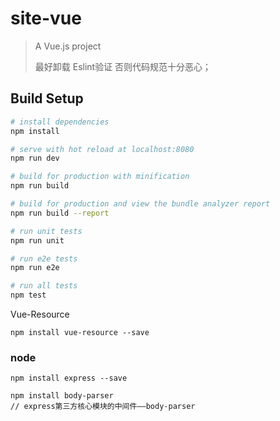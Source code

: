 # site-vue

> A Vue.js project
> 
> 最好卸载  Eslint验证 否则代码规范十分恶心；

## Build Setup

``` bash
# install dependencies
npm install

# serve with hot reload at localhost:8080
npm run dev

# build for production with minification
npm run build

# build for production and view the bundle analyzer report
npm run build --report

# run unit tests
npm run unit

# run e2e tests
npm run e2e

# run all tests
npm test
```

Vue-Resource
 
 	npm install vue-resource --save
 
 
 	
### node

 	npm install express --save
 	
 	npm install body-parser
 	// express第三方核心模块的中间件——body-parser
 	
 
 
